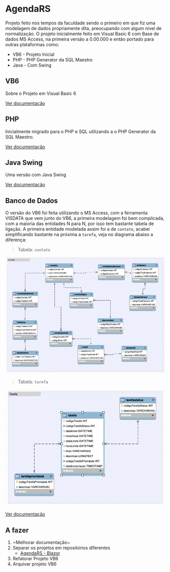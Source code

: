 AgendaRS
=============

Projeto feito nos tempos da faculdade sendo o primeiro em que fiz uma modelagem
de dados propriamente dita, preocupando com algum nível de normalização. O 
projeto inicialmente feito em Visual Basic 6 com Base de dados MS Access, na
primeira versão a 0.00.000 e então portado para outras plataformas como:
* VB6 - Projeto Inicial
* PHP - PHP Generator da SQL Maestro
* Java - Com Swing

VB6 
-------
Sobre o Projeto em Visual Basic 6

[Ver documentação](Doc/)

PHP
-------
Inicialmente migrado para o PHP e SQL utilizando a o PHP Generator da SQL Maestro.

[Ver documentação](Doc/)

Java Swing
-------
Uma versão com Java Swing

[Ver documentação](Doc/)

Banco de Dados
-------

O versão do VB6 foi feita utilizando o MS Access, com a ferramenta VISDATA que vem junto do VB6, a primeira modelagem foi bem complicada, com a maioria das entidades N para N, por isso tem bastante tabela de ligação. A primeira entidade modelada assim foi a de ```contato```, acabei simplificando bastante na próxima a ```tarefa```, veja no diagrama abaixo a diferença:

> Tabela: ```contato```

![database busca tabelas](contato.png)

> Tabela: ```tarefa```

![database busca tabelas](tarefas.png)

[Ver documentação](Doc/)

A fazer
-------
1. ~Melhorar documentação~
2. Separar os projetos em repositórios diferentes
    - [AgendaRS - Blazor](https://github.com/relson/agendars-blazor)
3. Refatorar Projeto VB6
4. Arquivar projeto VB6
